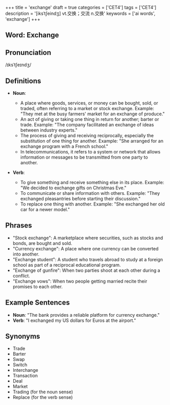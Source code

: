 +++
title = 'exchange'
draft = true
categories = ['CET4']
tags = ['CET4']
description = '[iksˈt∫eindʒ] vt.交换；交流 n.交换'
keywords = ['ai words', 'exchange']
+++

## Word: Exchange

## Pronunciation
/ɪksˈtʃeɪndʒ/

## Definitions
- **Noun**: 
  - A place where goods, services, or money can be bought, sold, or traded, often referring to a market or stock exchange. Example: "They met at the busy farmers' market for an exchange of produce."
  - An act of giving or taking one thing in return for another; barter or trade. Example: "The company facilitated an exchange of ideas between industry experts."
  - The process of giving and receiving reciprocally, especially the substitution of one thing for another. Example: "She arranged for an exchange program with a French school."
  - In telecommunications, it refers to a system or network that allows information or messages to be transmitted from one party to another.

- **Verb**:
  - To give something and receive something else in its place. Example: "We decided to exchange gifts on Christmas Eve."
  - To communicate or share information with others. Example: "They exchanged pleasantries before starting their discussion."
  - To replace one thing with another. Example: "She exchanged her old car for a newer model."
  
## Phrases
- "Stock exchange": A marketplace where securities, such as stocks and bonds, are bought and sold.
- "Currency exchange": A place where one currency can be converted into another.
- "Exchange student": A student who travels abroad to study at a foreign school as part of a reciprocal educational program.
- "Exchange of gunfire": When two parties shoot at each other during a conflict.
- "Exchange vows": When two people getting married recite their promises to each other.

## Example Sentences
- **Noun**: "The bank provides a reliable platform for currency exchange."
- **Verb**: "I exchanged my US dollars for Euros at the airport."

## Synonyms
- Trade
- Barter
- Swap
- Switch
- Interchange
- Transaction
- Deal
- Market
- Trading (for the noun sense)
- Replace (for the verb sense)

